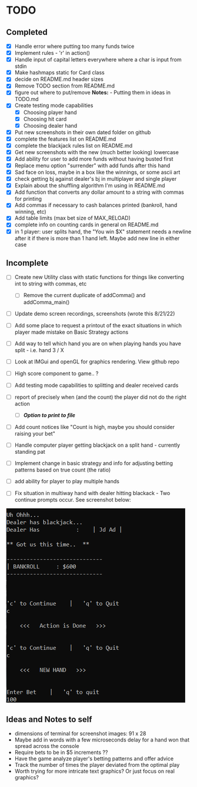 # TODO

## Completed

- [x] Handle error where putting too many funds twice
- [x] Implement rules - 'r' in action()
- [x] Handle input of capital letters everywhere where a char is input from stdin
- [x] Make hashmaps static for Card class
- [x] decide on README.md header sizes
- [x] Remove TODO section from README.md
- [x] figure out where to put/remove **Notes:** - Putting them in ideas in TODO.md
- [x] Create testing mode capabilities
  - [x] Choosing player hand
  - [x] Choosing hit card
  - [x] Choosing dealer hand
- [x] Put new screenshots in their own dated folder on github  
- [x] complete the features list on README.md
- [x] complete the blackjack rules list on README.md
- [x] Get new screenshots with the new (much better looking) lowercase  
- [x] Add ability for user to add more funds without having busted first
- [x] Replace menu option "surrender" with add funds after this hand
- [x] Sad face on loss, maybe in a box like the winnings, or some ascii art
- [x] check getting bj against dealer's bj in multiplayer and single player
- [x] Explain about the shuffling algorithm I'm using in README.md
- [x] Add function that converts any dollar amount to a string with commas for printing  
- [x] Add commas if necessary to cash balances printed (bankroll, hand winning, etc)
- [x] Add table limits (max bet size of MAX_RELOAD)
- [x] complete info on counting cards in general on README.md
- [x] in 1 player: user splits hand, the "You win $X" statement needs a newline after it if there is more than 1 hand left. Maybe add new line in either case

## Incomplete

- [ ] Create new Utility class with static functions for things like converting int to string with commas, etc
  - [ ] Remove the current duplicate of addComma() and addComma_main() 
- [ ] Update demo screen recordings, screenshots (wrote this 8/21/22)
- [ ] Add some place to request a printout of the exact situations in which player made mistake on Basic Strategy actions
- [ ] Add way to tell which hand you are on when playing hands you have split - i.e. hand 3 / X
- [ ] Look at IMGui and openGL for graphics rendering. View github repo
- [ ] High score component to game.. ?  
- [ ] Add testing mode capabilities to splitting and dealer received cards
- [ ] report of precisely when (and the count) the player did not do the right action  
  - [ ] ***Option to print to file***
- [ ] Add count notices like "Count is high, maybe you should consider raising your bet"
- [ ] Handle computer player getting blackjack on a split hand - currently standing pat
- [ ] Implement change in basic strategy and info for adjusting betting patterns based on true count (the ratio)
- [ ] add ability for player to play multiple hands

- [ ] Fix situation in multiway hand with dealer hitting blackack - Two continue prompts occur. See screenshot below:

![Two Continue Statements showing](./misc_assets/fix_2continues.png)


## Ideas and Notes to self

- dimensions of terminal for screenshot images: 91 x 28
- Maybe add in words with a few microseconds delay for a hand won that spread across the console
- Require bets to be in $5 increments ??
- Have the game analyze player's betting patterns and offer advice
- Track the number of times the player deviated from the optimal play
- Worth trying for more intricate text graphics? Or just focus on real graphics?
